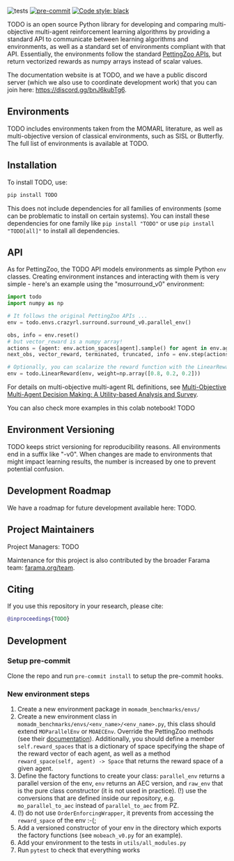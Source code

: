 ![tests](https://github.com/rradules/momadm-bechmarks/workflows/Python%20tests/badge.svg)
[![pre-commit](https://img.shields.io/badge/pre--commit-enabled-brightgreen?logo=pre-commit&logoColor=white)](https://pre-commit.com/)
[![Code style: black](https://img.shields.io/badge/code%20style-black-000000.svg)](https://github.com/psf/black)


<!-- start elevator-pitch -->

TODO is an open source Python library for developing and comparing multi-objective multi-agent reinforcement learning algorithms by providing a standard API to communicate between learning algorithms and environments, as well as a standard set of environments compliant with that API. Essentially, the environments follow the standard [PettingZoo APIs](https://github.com/Farama-Foundation/PettingZoo), but return vectorized rewards as numpy arrays instead of scalar values.

The documentation website is at TODO, and we have a public discord server (which we also use to coordinate development work) that you can join here: https://discord.gg/bnJ6kubTg6.

<!-- end elevator-pitch -->

## Environments

TODO includes environments taken from the MOMARL literature, as well as multi-objective version of classical environments, such as SISL or Butterfly.
The full list of environments is available at TODO.

## Installation
<!-- start install -->

To install TODO, use:
```bash
pip install TODO
```

This does not include dependencies for all families of environments (some can be problematic to install on certain systems). You can install these dependencies for one family like `pip install "TODO"` or use `pip install "TODO[all]"` to install all dependencies.

<!-- end install -->

## API

<!-- start snippet-usage -->

As for PettingZoo, the TODO API models environments as simple Python `env` classes. Creating environment instances and interacting with them is very simple - here's an example using the "mosurround_v0" environment:

```python
import todo
import numpy as np

# It follows the original PettingZoo APIs ...
env = todo.envs.crazyrl.surround.surround_v0.parallel_env()

obs, info = env.reset()
# but vector_reward is a numpy array!
actions = {agent: env.action_spaces[agent].sample() for agent in env.agents}
next_obs, vector_reward, terminated, truncated, info = env.step(actions)

# Optionally, you can scalarize the reward function with the LinearReward wrapper to fall back to the original PZ API
env = todo.LinearReward(env, weight=np.array([0.8, 0.2, 0.2]))
```
For details on multi-objective multi-agent RL definitions, see [Multi-Objective Multi-Agent Decision Making: A Utility-based Analysis and Survey](https://arxiv.org/abs/1909.02964).

You can also check more examples in this colab notebook! TODO

<!-- end snippet-usage -->


## Environment Versioning

TODO keeps strict versioning for reproducibility reasons. All environments end in a suffix like "-v0".  When changes are made to environments that might impact learning results, the number is increased by one to prevent potential confusion.

## Development Roadmap
We have a roadmap for future development available here: TODO.

## Project Maintainers

Project Managers:  TODO

Maintenance for this project is also contributed by the broader Farama team: [farama.org/team](https://farama.org/team).

## Citing

<!-- start citation -->

If you use this repository in your research, please cite:

```bibtex
@inproceedings{TODO}
```

<!-- end citation -->

## Development

### Setup pre-commit
Clone the repo and run `pre-commit install` to setup the pre-commit hooks.

### New environment steps
1. Create a new environment package in `momadm_benchmarks/envs/`
2. Create a new environment class in `momadm_benchmarks/envs/<env_name>/<env_name>.py`, this class should extend `MOParallelEnv` or `MOAECEnv`. Override the PettingZoo methods (see their [documentation](https://pettingzoo.farama.org/api/aec/)). Additionally, you should define a member `self.reward_spaces` that is a dictionary of space specifying the shape of the reward vector of each agent, as well as a method `reward_space(self, agent) -> Space` that returns the reward space of a given agent.
3. Define the factory functions to create your class: `parallel_env` returns a parallel version of the env, `env` returns an AEC version, and `raw_env` that is the pure class constructor (it is not used in practice). (!) use the conversions that are defined inside our repository, e.g. `mo_parallel_to_aec` instead of `parallel_to_aec` from PZ.
4. (!) do not use `OrderEnforcingWrapper`, it prevents from accessing the `reward_space` of the env :-(;
5. Add a versioned constructor of your env in the directory which exports the factory functions (see `mobeach_v0.py` for an example).
6. Add your environment to the tests in `utils/all_modules.py`
7. Run `pytest` to check that everything works
